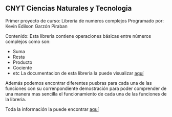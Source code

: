 ## CNYT Ciencias Naturales y Tecnologia
Primer proyecto de curso: Libreria de numeros complejos
Programado por: Kevin Edilson Garzón Piraban

Contenido:
Esta librería contiene operaciones básicas entre números complejos como son:
   * Suma
   * Resta
   * Producto
   * Cociente
   * etc
La documentacion de esta libreria la puede visualizar [aquí](https://htmlpreview.github.io/?https://github.com/KevinEGP/LibreriaNumerosComplejos/blob/master/html/lib.html)

Además podemos encontrar diferentes puebras para cada una de las funciones con su correnpondiente demostración para poder comprender de una manera mas sencilla el funcionamiento de cada una de las funciones de la libreria.

Toda la información la puede encontrar [aquí](https://htmlpreview.github.io/?https://github.com/KevinEGP/LibreriaNumerosComplejos/blob/master/html/Numeros%20Complejos.html)
 
 
 

